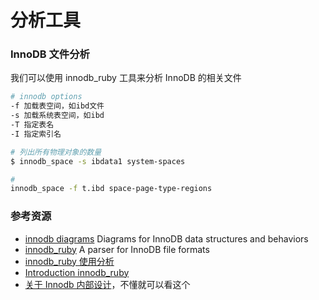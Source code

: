 # 分析工具



### InnoDB 文件分析

我们可以使用 innodb\_ruby 工具来分析 InnoDB 的相关文件

```bash
# innodb options
-f 加载表空间，如ibd文件
-s 加载系统表空间，如ibd
-T 指定表名
-I 指定索引名

# 列出所有物理对象的数量
$ innodb_space -s ibdata1 system-spaces

#
innodb_space -f t.ibd space-page-type-regions
```



### 参考资源

* [innodb diagrams](https://github.com/jeremycole/innodb_diagrams) Diagrams for InnoDB data structures and behaviors
* [innodb\_ruby](https://github.com/jeremycole/innodb_ruby) A parser for InnoDB file formats
* [innodb\_ruby 使用分析](https://juejin.im/post/6844903844107780103)
* [Introduction innodb\_ruby](https://blog.jcole.us/2013/01/03/a-quick-introduction-to-innodb-ruby/)
* [关于 Innodb 内部设计](https://blog.jcole.us/innodb/)，不懂就可以看这个



